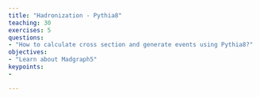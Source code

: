```yaml
---
title: "Hadronization - Pythia8"
teaching: 30
exercises: 5
questions:
- "How to calculate cross section and generate events using Pythia8?"
objectives:
- "Learn about Madgraph5"
keypoints:
-

---
```

